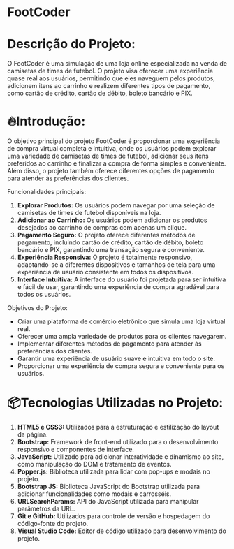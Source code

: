  # FootCoder

# Descrição do Projeto:
O FootCoder é uma simulação de uma loja online especializada na venda de camisetas de times de futebol. O projeto visa oferecer uma experiência quase real aos usuários, permitindo que eles naveguem pelos produtos, adicionem itens ao carrinho e realizem diferentes tipos de pagamento, como cartão de crédito, cartão de débito, boleto bancário e PIX.

# 🔥Introdução:
O objetivo principal do projeto FootCoder é proporcionar uma experiência de compra virtual completa e intuitiva, onde os usuários podem explorar uma variedade de camisetas de times de futebol, adicionar seus itens preferidos ao carrinho e finalizar a compra de forma simples e conveniente. Além disso, o projeto também oferece diferentes opções de pagamento para atender às preferências dos clientes.

Funcionalidades principais:
1. **Explorar Produtos:** Os usuários podem navegar por uma seleção de camisetas de times de futebol disponíveis na loja.
2. **Adicionar ao Carrinho:** Os usuários podem adicionar os produtos desejados ao carrinho de compras com apenas um clique.
3. **Pagamento Seguro:** O projeto oferece diferentes métodos de pagamento, incluindo cartão de crédito, cartão de débito, boleto bancário e PIX, garantindo uma transação segura e conveniente.
4. **Experiência Responsiva:** O projeto é totalmente responsivo, adaptando-se a diferentes dispositivos e tamanhos de tela para uma experiência de usuário consistente em todos os dispositivos.
5. **Interface Intuitiva:** A interface do usuário foi projetada para ser intuitiva e fácil de usar, garantindo uma experiência de compra agradável para todos os usuários.

Objetivos do Projeto:
- Criar uma plataforma de comércio eletrônico que simula uma loja virtual real.
- Oferecer uma ampla variedade de produtos para os clientes navegarem.
- Implementar diferentes métodos de pagamento para atender às preferências dos clientes.
- Garantir uma experiência de usuário suave e intuitiva em todo o site.
- Proporcionar uma experiência de compra segura e conveniente para os usuários.

# 📦Tecnologias Utilizadas no Projeto:

1. **HTML5 e CSS3:** Utilizados para a estruturação e estilização do layout da página.
2. **Bootstrap:** Framework de front-end utilizado para o desenvolvimento responsivo e componentes de interface.
3. **JavaScript:** Utilizado para adicionar interatividade e dinamismo ao site, como manipulação do DOM e tratamento de eventos.
4. **Popper.js:** Biblioteca utilizada para lidar com pop-ups e modais no projeto.
5. **Bootstrap JS:** Biblioteca JavaScript do Bootstrap utilizada para adicionar funcionalidades como modais e carrosséis.
6. **URLSearchParams:** API do JavaScript utilizada para manipular parâmetros da URL.
7. **Git e GitHub:** Utilizados para controle de versão e hospedagem do código-fonte do projeto.
8. **Visual Studio Code:** Editor de código utilizado para desenvolvimento do projeto.

   
